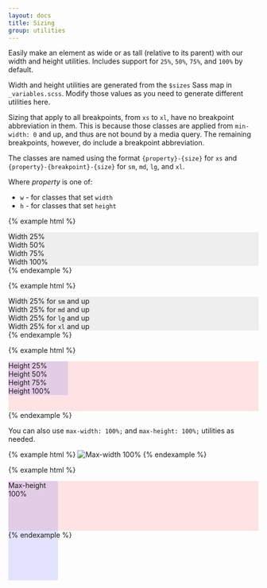 ```yaml
---
layout: docs
title: Sizing
group: utilities
---
```


Easily make an element as wide or as tall (relative to its parent) with our width and height utilities. Includes support for `25%`, `50%`, `75%`, and `100%` by default.

Width and height utilities are generated from the `$sizes` Sass map in `_variables.scss`. Modify those values as you need to generate different utilities here.

Sizing that apply to all breakpoints, from `xs` to `xl`, have no breakpoint abbreviation in them. This is because those classes are applied from `min-width: 0` and up, and thus are not bound by a media query. The remaining breakpoints, however, do include a breakpoint abbreviation.

The classes are named using the format `{property}-{size}` for `xs` and `{property}-{breakpoint}-{size}` for `sm`, `md`, `lg`, and `xl`.

Where *property* is one of:

* `w` - for classes that set `width`
* `h` - for classes that set `height`

{% example html %}
<div class="w-25 p-3" style="background-color: #eee;">Width 25%</div>
<div class="w-50 p-3" style="background-color: #eee;">Width 50%</div>
<div class="w-75 p-3" style="background-color: #eee;">Width 75%</div>
<div class="w-100 p-3" style="background-color: #eee;">Width 100%</div>
{% endexample %}

{% example html %}
<div class="w-sm-25 p-3" style="background-color: #eee;">Width 25% for <code>sm</code> and up</div>
<div class="w-md-25 p-3" style="background-color: #eee;">Width 25% for <code>md</code> and up</div>
<div class="w-lg-25 p-3" style="background-color: #eee;">Width 25% for <code>lg</code> and up</div>
<div class="w-xl-25 p-3" style="background-color: #eee;">Width 25% for <code>xl</code> and up</div>
{% endexample %}

{% example html %}
<div style="height: 100px; background-color: rgba(255,0,0,0.1);">
  <div class="h-25 d-inline-block" style="width: 120px; background-color: rgba(0,0,255,.1)">Height 25%</div>
  <div class="h-50 d-inline-block" style="width: 120px; background-color: rgba(0,0,255,.1)">Height 50%</div>
  <div class="h-75 d-inline-block" style="width: 120px; background-color: rgba(0,0,255,.1)">Height 75%</div>
  <div class="h-100 d-inline-block" style="width: 120px; background-color: rgba(0,0,255,.1)">Height 100%</div>
</div>
{% endexample %}

You can also use `max-width: 100%;` and `max-height: 100%;` utilities as needed.

{% example html %}
<img class="mw-100" data-src="holder.js/1000px100?text=Max-width%20%3D%20100%25" alt="Max-width 100%">
{% endexample %}

{% example html %}
<div style="height: 100px; background-color: rgba(255,0,0,0.1);">
  <div class="mh-100" style="width: 100px; height: 200px; background-color: rgba(0,0,255,0.1);">Max-height 100%</div>
</div>
{% endexample %}
